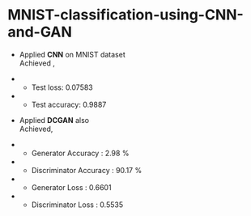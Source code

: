 # MNIST-classification-using-CNN-and-GAN 
- Applied **CNN** on MNIST dataset <br>
Achieved ,
- - Test loss: 0.07583
- - Test accuracy: 0.9887

- Applied **DCGAN** also <br>
Achieved,
- - Generator Accuracy : 2.98 % 
- - Discriminator Accuracy : 90.17 %
- - Generator  Loss : 0.6601
- - Discriminator Loss : 0.5535
